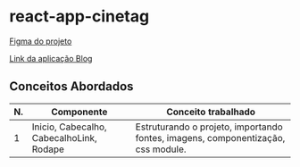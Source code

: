 # react-app-cinetag

[Figma do projeto](https://www.figma.com/file/UtiurQgr5yH1ClbLzDqVHl/2802---React%3A-Praticando-React-com-Js?type=design&node-id=12-2&mode=design&t=deCPncitMcbHRBqe-0)

[Link da aplicação Blog](https://alanserafim-react-cinetag.vercel.app/)


## Conceitos Abordados

| N. | Componente | Conceito trabalhado |
|--- |--- |---
| 1 | Inicio, Cabecalho, CabecalhoLink, Rodape |  Estruturando o projeto, importando fontes, imagens, componentização, css module.
